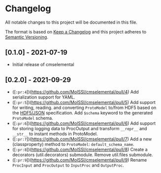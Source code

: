 # Changelog
All notable changes to this project will be documented in this file.

The format is based on [Keep a Changelog](https://keepachangelog.com/en/1.0.0/) and this project adheres to [Semantic Versioning](https://semver.org/spec/v2.0.0.html).

## [0.1.0] - 2021-07-19

- Initial release of cmselemental

## [0.2.0] - 2021-09-29

- ([`:pr:4`])(https://github.com/MolSSI/cmselemental/pull/4) Add serialization support for YAML.
- ([`:pr:5`])(https://github.com/MolSSI/cmselemental/pull/5) Add support for writing, reading. and converting `ProtoModel` to/from HDF5 based on the [HDF5/JSON](https://hdf5-json.readthedocs.io) specification. Add `$schema` keyword to the generated `ProtoModel` schema.
- ([`:pr:6`])(https://github.com/MolSSI/cmselemental/pull/6) Add support for storing logging data to ProcOutput and transform `__repr__` and `__str__` to instant methods in ProtoModel.
- ([`:pr:7`])(https://github.com/MolSSI/cmselemental/pull/7) Add a new (classproperty) method to `ProtoModel`: `default_schema_name`.
- ([`:pr:8`])(https://github.com/MolSSI/cmselemental/pull/8) Create a decorators (util.decorators) submodule. Remove util.files submodule.
- ([`:pr:9`])(https://github.com/MolSSI/cmselemental/pull/9) Rename `ProcInput` and `ProcOutput` to `InputProc` and `OutputProc`.
